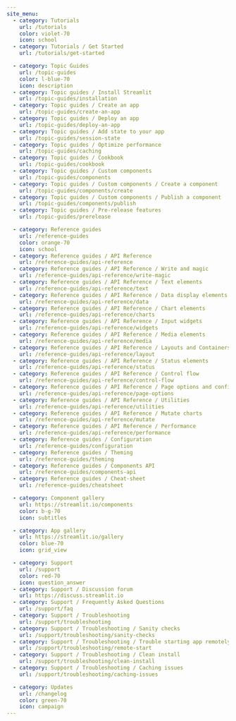 ```yaml
---
site_menu:
  - category: Tutorials
    url: /tutorials
    color: violet-70
    icon: school
  - category: Tutorials / Get Started
    url: /tutorials/get-started

  - category: Topic Guides
    url: /topic-guides
    color: l-blue-70
    icon: description
  - category: Topic guides / Install Streamlit
    url: /topic-guides/installation
  - category: Topic guides / Create an app
    url: /topic-guides/create-an-app
  - category: Topic guides / Deploy an app
    url: /topic-guides/deploy-an-app
  - category: Topic guides / Add state to your app
    url: /topic-guides/session-state
  - category: Topic guides / Optimize performance
    url: /topic-guides/caching
  - category: Topic guides / Cookbook
    url: /topic-guides/cookbook
  - category: Topic guides / Custom components
    url: /topic-guides/components
  - category: Topic guides / Custom components / Create a component
    url: /topic-guides/components/create
  - category: Topic guides / Custom components / Publish a component
    url: /topic-guides/components/publish
  - category: Topic guides / Pre-release features
    url: /topic-guides/prerelease

  - category: Reference guides
    url: /reference-guides
    color: orange-70
    icon: school
  - category: Reference guides / API Reference
    url: /reference-guides/api-reference
  - category: Reference guides / API Reference / Write and magic
    url: /reference-guides/api-reference/write-magic
  - category: Reference guides / API Reference / Text elements
    url: /reference-guides/api-reference/text
  - category: Reference guides / API Reference / Data display elements
    url: /reference-guides/api-reference/data
  - category: Reference guides / API Reference / Chart elements
    url: /reference-guides/api-reference/charts
  - category: Reference guides / API Reference / Input widgets
    url: /reference-guides/api-reference/widgets
  - category: Reference guides / API Reference / Media elements
    url: /reference-guides/api-reference/media
  - category: Reference guides / API Reference / Layouts and Containers
    url: /reference-guides/api-reference/layout
  - category: Reference guides / API Reference / Status elements
    url: /reference-guides/api-reference/status
  - category: Reference guides / API Reference / Control flow
    url: /reference-guides/api-reference/control-flow
  - category: Reference guides / API Reference / Page options and configuration
    url: /reference-guides/api-reference/page-options
  - category: Reference guides / API Reference / Utilities
    url: /reference-guides/api-reference/utilities
  - category: Reference guides / API Reference / Mutate charts
    url: /reference-guides/api-reference/mutate
  - category: Reference guides / API Reference / Performance
    url: /reference-guides/api-reference/performance
  - category: Reference guides / Configuration
    url: /reference-guides/configuration
  - category: Reference guides / Theming
    url: /reference-guides/theming
  - category: Reference guides / Components API
    url: /reference-guides/components-api
  - category: Reference guides / Cheat-sheet
    url: /reference-guides/cheatsheet

  - category: Component gallery
    url: https://streamlit.io/components
    color: b-g-70
    icon: subtitles

  - category: App gallery
    url: https://streamlit.io/gallery
    color: blue-70
    icon: grid_view

  - category: Support
    url: /support
    color: red-70
    icon: question_answer
  - category: Support / Discussion forum
    url: https://discuss.streamlit.io
  - category: Support / Frequently Asked Questions
    url: /support/faq
  - category: Support / Troubleshooting
    url: /support/troubleshooting
  - category: Support / Troubleshooting / Sanity checks
    url: /support/troubleshooting/sanity-checks
  - category: Support / Troubleshooting / Trouble starting app remotely
    url: /support/troubleshooting/remote-start
  - category: Support / Troubleshooting / Clean install
    url: /support/troubleshooting/clean-install
  - category: Support / Troubleshooting / Caching issues
    url: /support/troubleshooting/caching-issues

  - category: Updates
    url: /changelog
    color: green-70
    icon: campaign
---
```

